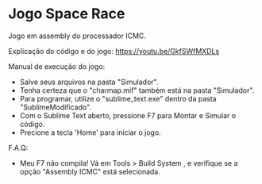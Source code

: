 # Jogo Space Race
Jogo em assembly do processador ICMC.

Explicação do código e do jogo:
https://youtu.be/GkfSWfMXDLs

Manual de execução do jogo:
- Salve seus arquivos na pasta "Simulador".
- Tenha certeza que o "charmap.mif" também está na pasta "Simulador".
- Para programar, utilize o "sublime_text.exe" dentro da pasta "SublimeModificado".
- Com o Sublime Text aberto, pressione F7 para Montar e Simular o código.
- Precione a tecla 'Home' para iniciar o jogo.

F.A.Q:
- Meu F7 não compila!
	Vá em Tools > Build System , e verifique se a opção "Assembly ICMC" está selecionada.
